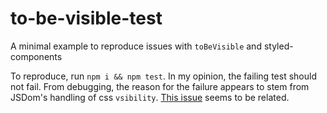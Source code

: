 # to-be-visible-test
A minimal example to reproduce issues with `toBeVisible` and styled-components

To reproduce, run `npm i && npm test`. In my opinion, the failing test should not fail.
From debugging, the reason for the failure appears to stem from JSDom's handling of css `vsibility`.
[This issue](https://github.com/jsdom/jsdom/issues/3182) seems to be related. 
